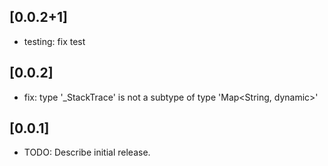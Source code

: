 ## [0.0.2+1]

- testing: fix test

## [0.0.2]

* fix: type '_StackTrace' is not a subtype of type 'Map<String, dynamic>'

## [0.0.1]

* TODO: Describe initial release.
